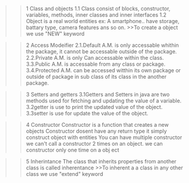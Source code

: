 >>1 Class and objects
    1.1 Class consist of blocks, constructor, variables, methods, inner classes and inner interfaces
    1.2 Object  is a real world entities 
        ex: A smartphone..  have storage, battary type, camera features ans so on.
        >>To create a object we use "NEW" keyword


>>2 Access Modeifier
    2.1.Default A.M.
        is only accessable whithin the package, it cannot be accessable outside of the package.
    2.2.Private A.M.
        is only Can accessable within the class.
    3.3.Public A.M.
        is accessable from any class or package.
    3.4.Protected A.M.
        can be accessed witthin its own package or outside of package in sub class of its class in the another package.


>>3 Setters and getters
    3.1Getters and Setters in java are two methods used for fetching and updating the value of a variable. 
    3.2getter is use to print the updated value of the object.
    3.3setter is use for update the value of the object.


>>4 Constructor
    Constructor is a function that creates a new objects
    Constructor dosent have any return type
    it simply construct object with entities
    You can have multiple constructor
    we can't call a constructor 2 times on an object. we can constructor only one time on a obj  ect

>>5 Inherintance 
    The class that inherits properties from another class is called inherentance
    >>To inherent a a class in any other class we use "extend" keyword

    